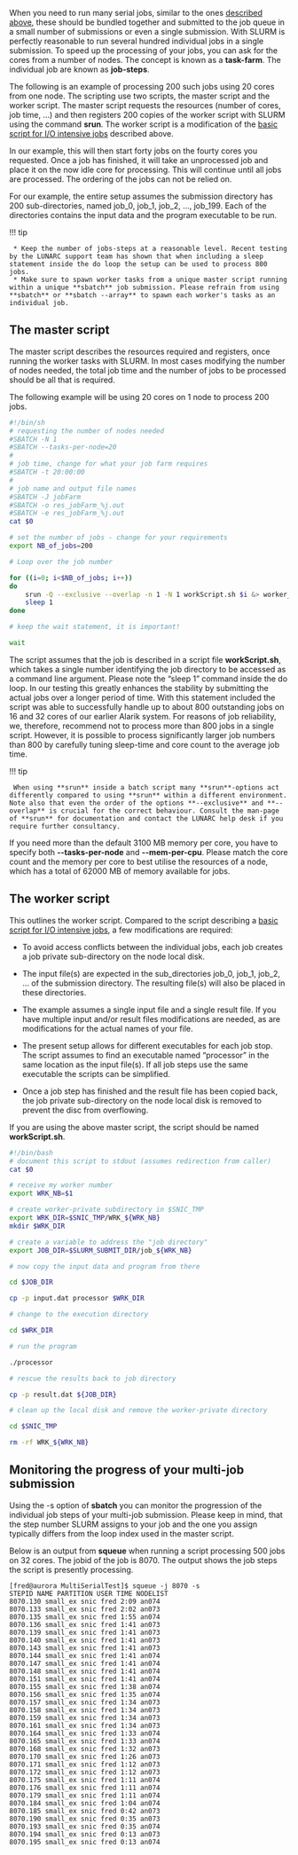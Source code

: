 When you need to run many serial jobs, similar to the ones [described above](#basic-run-script), these should be bundled together and submitted to the job queue in a small number of submissions or even a single submission. With SLURM is perfectly reasonable to run several hundred individual jobs in a single submission. To speed up the processing of your jobs, you can ask for the cores from a number of nodes. The concept is known as a **task-farm**. The individual job are known as **job-steps**.

The following is an example of processing 200 such jobs using 20 cores from one node. The scripting use two scripts, the master script and the worker script. The master script requests the resources (number of cores, job time, ...) and then registers 200 copies of the worker script with SLURM using the command **srun**. The worker script is a modification of the [basic script for I/O intensive jobs](#basic-run-script-for-io-intensive-jobs) described above. 

In our example, this will then start forty jobs on the fourty cores you requested. Once a job has finished, it will take an unprocessed job and place it on the now idle core for processing. This will continue until all jobs are processed. The ordering of the jobs can not be relied on.

For our example, the entire setup assumes the submission directory has 200 sub-directories, named job_0, job_1, job_2, …, job_199. Each of the directories contains the input data and the program executable to be run.

!!! tip

     * Keep the number of jobs-steps at a reasonable level. Recent testing by the LUNARC support team has shown that when including a sleep statement inside the do loop the setup can be used to process 800 jobs.
     * Make sure to spawn worker tasks from a unique master script running within a unique **sbatch** job submission. Please refrain from using **sbatch** or **sbatch --array** to spawn each worker's tasks as an individual job.

## The master script

The master script describes the resources required and registers, once running the worker tasks with SLURM. In most cases modifying the number of nodes needed, the total job time and the number of jobs to be processed should be all that is required.

The following example will be using 20 cores on 1 node to process 200 jobs.

```bash
#!/bin/sh
# requesting the number of nodes needed
#SBATCH -N 1
#SBATCH --tasks-per-node=20
#
# job time, change for what your job farm requires
#SBATCH -t 20:00:00
#
# job name and output file names
#SBATCH -J jobFarm
#SBATCH -o res_jobFarm_%j.out
#SBATCH -e res_jobFarm_%j.out
cat $0

# set the number of jobs - change for your requirements
export NB_of_jobs=200

# Loop over the job number

for ((i=0; i<$NB_of_jobs; i++))
do
    srun -Q --exclusive --overlap -n 1 -N 1 workScript.sh $i &> worker_${SLURM_JOB_ID}_${i} &
    sleep 1
done

# keep the wait statement, it is important!

wait
```

The script assumes that the job is described in a script file **workScript.sh**, which takes a single number identifying the job directory to be accessed as a command line argument. Please note the “sleep 1” command inside the do loop. In our testing this greatly enhances the stability by submitting the actual jobs over a longer period of time. With this statement included the script was able to successfully handle up to about 800 outstanding jobs on 16 and 32 cores of our earlier Alarik system. For reasons of job reliability, we, therefore, recommend not to process more than 800 jobs in a single script. However, it is possible to process significantly larger job numbers than 800 by carefully tuning sleep-time and core count to the average job time.

!!! tip

     When using **srun** inside a batch script many **srun**-options act differently compared to using **srun** within a different environment. Note also that even the order of the options **--exclusive** and **--overlap** is crucial for the correct behaviour. Consult the man-page of **srun** for documentation and contact the LUNARC help desk if you require further consultancy.

If you need more than the default 3100 MB memory per core, you have to specify both **--tasks-per-node** and **--mem-per-cpu**. Please match the core count and the memory per core to best utilise the resources of a node, which has a total of 62000 MB of memory available for jobs.

## The worker script

This outlines the worker script. Compared to the script describing a
[basic script for I/O intensive jobs](#basic-run-script-for-io-intensive-jobs), a few modifications are required:

 * To avoid access conflicts between the individual jobs, each job creates a job private sub-directory on the node local disk.

 * The input file(s) are expected in the sub_directories job_0, job_1, job_2, … of the submission directory. The resulting file(s) will also be placed in these directories.

 * The example assumes a single input file and a single result file. If you have multiple input and/or result files modifications are needed, as are modifications for the actual names of your file.

 * The present setup allows for different executables for each job stop. The script assumes to find an executable named “processor” in the same location as the input file(s). If all job steps use the same executable the scripts can be simplified.

 * Once a job step has finished and the result file has been copied back, the job private sub-directory on the node local disk is removed to prevent the disc from overflowing.

If you are using the above master script, the script should be named **workScript.sh**.

```bash
#!/bin/bash
# document this script to stdout (assumes redirection from caller)
cat $0

# receive my worker number
export WRK_NB=$1

# create worker-private subdirectory in $SNIC_TMP
export WRK_DIR=$SNIC_TMP/WRK_${WRK_NB}
mkdir $WRK_DIR

# create a variable to address the "job directory"
export JOB_DIR=$SLURM_SUBMIT_DIR/job_${WRK_NB}

# now copy the input data and program from there

cd $JOB_DIR

cp -p input.dat processor $WRK_DIR

# change to the execution directory

cd $WRK_DIR

# run the program

./processor

# rescue the results back to job directory

cp -p result.dat ${JOB_DIR}

# clean up the local disk and remove the worker-private directory

cd $SNIC_TMP

rm -rf WRK_${WRK_NB}
```

## Monitoring the progress of your multi-job submission

Using the -s option of **sbatch** you can monitor the progression of the individual job steps of your multi-job submission. Please keep in mind, that the step number SLURM assigns to your job and the one you assign typically differs from the loop index used in the master script.

Below is an output from **squeue** when running a script processing 500 jobs on 32 cores. The jobid of the job is 8070. The output shows the job steps the script is presently processing.

    [fred@aurora MultiSerialTest]$ squeue -j 8070 -s
    STEPID NAME PARTITION USER TIME NODELIST
    8070.130 small_ex snic fred 2:09 an074
    8070.133 small_ex snic fred 2:02 an073
    8070.135 small_ex snic fred 1:55 an074
    8070.136 small_ex snic fred 1:41 an073
    8070.139 small_ex snic fred 1:41 an073
    8070.140 small_ex snic fred 1:41 an073
    8070.143 small_ex snic fred 1:41 an073
    8070.144 small_ex snic fred 1:41 an074
    8070.147 small_ex snic fred 1:41 an074
    8070.148 small_ex snic fred 1:41 an074
    8070.151 small_ex snic fred 1:41 an074
    8070.155 small_ex snic fred 1:38 an074
    8070.156 small_ex snic fred 1:35 an074
    8070.157 small_ex snic fred 1:34 an073
    8070.158 small_ex snic fred 1:34 an073
    8070.159 small_ex snic fred 1:34 an073
    8070.161 small_ex snic fred 1:34 an073
    8070.164 small_ex snic fred 1:33 an074
    8070.165 small_ex snic fred 1:33 an074
    8070.168 small_ex snic fred 1:32 an073
    8070.170 small_ex snic fred 1:26 an073
    8070.171 small_ex snic fred 1:12 an073
    8070.172 small_ex snic fred 1:12 an073
    8070.175 small_ex snic fred 1:11 an074
    8070.176 small_ex snic fred 1:11 an074
    8070.179 small_ex snic fred 1:11 an074
    8070.184 small_ex snic fred 1:04 an074
    8070.185 small_ex snic fred 0:42 an073
    8070.190 small_ex snic fred 0:35 an073
    8070.193 small_ex snic fred 0:35 an074
    8070.194 small_ex snic fred 0:13 an073
    8070.195 small_ex snic fred 0:13 an074


